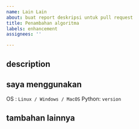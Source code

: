 ```yaml
---
name: Lain Lain
about: buat report deskripsi untuk pull request
title: Penambahan algoritma
labels: enhancement
assignees: ''

---
```


## description
<!-- jelaskan masalah kamu secara detail -->

## saya menggunakan
OS : ``Linux / Windows / MacOS``
Python: ``version``

## tambahan lainnya
<!-- jelaskan saran atau masukan lain yang ingin kamu sampaikan -->

